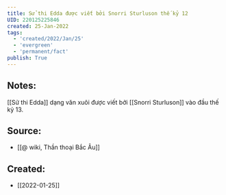 ```yaml
---
title: Sử thi Edda được viết bởi Snorri Sturluson thế kỷ 12
UID: 220125225846
created: 25-Jan-2022
tags:
  - 'created/2022/Jan/25'
  - 'evergreen'
  - 'permanent/fact'
publish: True
---
```

## Notes:
[[Sử thi Edda]] dạng văn xuôi được viết bởi [[Snorri Sturluson]] vào đầu thế kỷ 13.

## Source:
- [[@ wiki, Thần thoại Bắc Âu]]


## Created:
- [[2022-01-25]]
